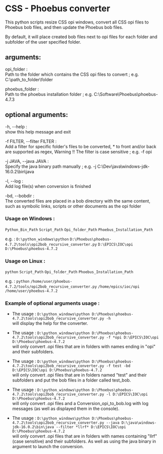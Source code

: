 # CSS - Phoebus converter 

This python scripts resize CSS opi windows, convert all CSS opi files to Phoebus bob files, and then update the Phoebus bob files.

By default, it will place created bob files next to opi files for each folder and subfolder of the user specified folder.

## arguments:
  opi_folder :  
  Path to the folder which contains the CSS opi files to convert ; e.g. C:\path_to_folder\folder

  phoebus_folder :  
  Path to the phoebus installation folder ; e.g. C:\Software\Phoebus\phoebus-4.7.3

## optional arguments:
  -h, --help :  
  show this help message and exit

  -f FILTER, --filter FILTER :  
  Add a filter for specific folder's files to be converted, * to front and/or back are supported as regex, Warning !! The filter is case sensitive ; e.g. -f opi

  -j JAVA, --java JAVA :  
  Specify the java binary path manually ; e.g. -j C:\Dev\java\windows-jdk-16.0.2\bin\java

  -l, --log :  
  Add log file(s) when conversion is finished

  -bd, --bobdir :  
  The converted files are placed in a bob directory with  the same content, such as symbolic links, scripts or other documents as the opi folder

### Usage on Windows :
`Python_Bin_Path` `Script_Path` `Opi_folder_Path` `Phoebus_Installation_Path`

e.g. : `D:\python_windows\python` `D:\Phoebus\phoebus-4.7.2\tools\opi2bob_recursive_converter.py` `D:\EPICS\IOC\opi` `D:\Phoebus\phoebus-4.7.2`

### Usage on Linux :
`python` `Script_Path` `Opi_folder_Path` `Phoebus_Installation_Path`

e.g. : `python` `/home/user/phoebus-4.7.2/tools/opi2bob_recursive_converter.py` `/home/epics/ioc/opi` `/home/user/phoebus-4.7.2`



### Example of optional arguments usage :
- The usage : `D:\python_windows\python D:\Phoebus\phoebus-4.7.2\tools\opi2bob_recursive_converter.py -h`  
will display the help for the converter.

- The usage : `D:\python_windows\python D:\Phoebus\phoebus-4.7.2\tools\opi2bob_recursive_converter.py -f *opi D:\EPICS\IOC\opi D:\Phoebus\phoebus-4.7.2`  
will only convert .opi files that are in folders with names ending in "opi" and their subfolders.

- The usage : `D:\python_windows\python D:\Phoebus\phoebus-4.7.2\tools\opi2bob_recursive_converter.py -f test -bd D:\EPICS\IOC\opi D:\Phoebus\phoebus-4.7.2`  
will only convert .opi files that are in folders named "test" and their subfolders and put the bob files in a folder called test_bob.

- The usage : `D:\python_windows\python D:\Phoebus\phoebus-4.7.2\tools\opi2bob_recursive_converter.py -l D:\EPICS\IOC\opi D:\Phoebus\phoebus-4.7.2`  
will only convert .opi files and a Conversion_opi_to_bob.log with log messages (as well as displayed them in the console).

- The usage : `D:\python_windows\python D:\Phoebus\phoebus-4.7.2\tools\opi2bob_recursive_converter.py --java D:\java\windows-jdk-16.0.2\bin\java --filter *llrf* D:\EPICS\IOC\opi D:\Phoebus\phoebus-4.7.2`  
will only convert .opi files that are in folders with names containing "llrf" (case sensitive) and their subfolders. As well as using the java binary in argument to launch the conversion.

